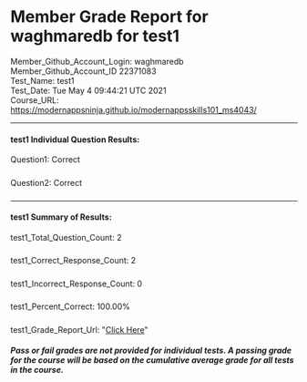 # Member Grade Report for waghmaredb for test1  
   
Member_Github_Account_Login: waghmaredb  
Member_Github_Account_ID 22371083  
Test_Name: test1  
Test_Date: Tue May  4 09:44:21 UTC 2021  
Course_URL: https://modernappsninja.github.io/modernappsskills101_ms4043/  
   
---  
#### test1 Individual Question Results:  
Question1: Correct  
#####  
Question2: Correct  
#####  
---  
#### test1 Summary of Results:  
test1_Total_Question_Count: 2  
#####  
test1_Correct_Response_Count: 2  
#####  
test1_Incorrect_Response_Count: 0  
#####  
test1_Percent_Correct: 100.00%  
#####  
test1_Grade_Report_Url: "[Click Here](https://github.com/modernappsninjas/waghmaredb/blob/main/static/userdata/courses/modernappsskills101_ms4043/grade_report.pr12.test1.md)"
##### Pass or fail grades are not provided for individual tests. A passing grade for the course will be based on the cumulative average grade for all tests in the course.  

